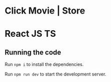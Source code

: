 
  # Click Movie | Store
  
  # React JS TS

  ## Running the code

  Run `npm i` to install the dependencies.

  Run `npm run dev` to start the development server.
  